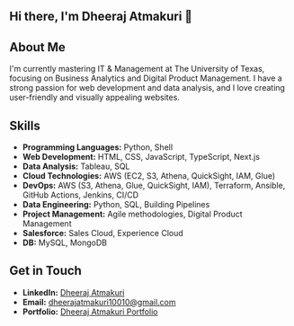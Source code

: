 ## Hi there, I'm Dheeraj Atmakuri 👋

## About Me
I'm currently mastering IT & Management at The University of Texas, focusing on Business Analytics and Digital Product Management. I have a strong passion for web development and data analysis, and I love creating user-friendly and visually appealing websites.

## Skills
- **Programming Languages:** Python, Shell
- **Web Development:** HTML, CSS, JavaScript, TypeScript, Next.js
- **Data Analysis:** Tableau, SQL
- **Cloud Technologies:** AWS (EC2, S3, Athena, QuickSight, IAM, Glue)
- **DevOps:** AWS (S3, Athena, Glue, QuickSight, IAM), Terraform, Ansible, GitHub Actions, Jenkins, CI/CD
- **Data Engineering:** Python, SQL, Building Pipelines
- **Project Management:** Agile methodologies, Digital Product Management
- **Salesforce:** Sales Cloud, Experience Cloud
- **DB:** MySQL, MongoDB

## Get in Touch
- **LinkedIn:** [Dheeraj Atmakuri](https://www.linkedin.com/in/dheerajatmakuri)
- **Email:** dheerajatmakuri10010@gmail.com
- **Portfolio:** [Dheeraj Atmakuri Portfolio](https://dheeraj-atmakuri-portfolio.vercel.app/)
